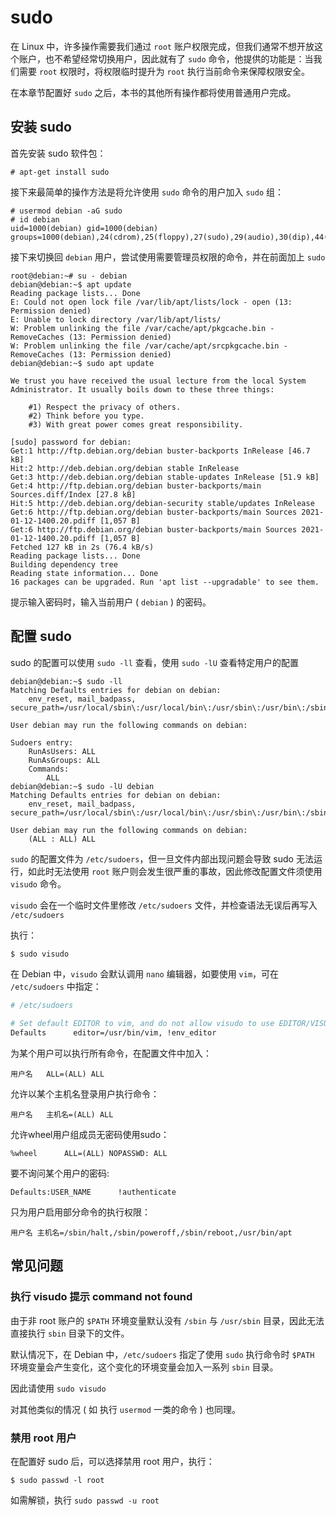 # sudo

在 Linux 中，许多操作需要我们通过 `root` 账户权限完成，但我们通常不想开放这个账户，也不希望经常切换用户，因此就有了 `sudo` 命令，他提供的功能是：当我们需要 `root` 权限时，将权限临时提升为 `root` 执行当前命令来保障权限安全。

在本章节配置好 `sudo` 之后，本书的其他所有操作都将使用普通用户完成。

## 安装 sudo

首先安装 sudo 软件包：

```console
# apt-get install sudo
```

接下来最简单的操作方法是将允许使用 `sudo` 命令的用户加入 `sudo` 组：

```console
# usermod debian -aG sudo
# id debian
uid=1000(debian) gid=1000(debian) groups=1000(debian),24(cdrom),25(floppy),27(sudo),29(audio),30(dip),44(video),46(plugdev),109(netdev)
```

接下来切换回 `debian` 用户，尝试使用需要管理员权限的命令，并在前面加上 `sudo`

```console
root@debian:~# su - debian
debian@debian:~$ apt update
Reading package lists... Done
E: Could not open lock file /var/lib/apt/lists/lock - open (13: Permission denied)
E: Unable to lock directory /var/lib/apt/lists/
W: Problem unlinking the file /var/cache/apt/pkgcache.bin - RemoveCaches (13: Permission denied)
W: Problem unlinking the file /var/cache/apt/srcpkgcache.bin - RemoveCaches (13: Permission denied)
debian@debian:~$ sudo apt update

We trust you have received the usual lecture from the local System
Administrator. It usually boils down to these three things:

    #1) Respect the privacy of others.
    #2) Think before you type.
    #3) With great power comes great responsibility.

[sudo] password for debian:
Get:1 http://ftp.debian.org/debian buster-backports InRelease [46.7 kB]
Hit:2 http://deb.debian.org/debian stable InRelease
Get:3 http://deb.debian.org/debian stable-updates InRelease [51.9 kB]
Get:4 http://ftp.debian.org/debian buster-backports/main Sources.diff/Index [27.8 kB]
Hit:5 http://deb.debian.org/debian-security stable/updates InRelease
Get:6 http://ftp.debian.org/debian buster-backports/main Sources 2021-01-12-1400.20.pdiff [1,057 B]
Get:6 http://ftp.debian.org/debian buster-backports/main Sources 2021-01-12-1400.20.pdiff [1,057 B]
Fetched 127 kB in 2s (76.4 kB/s)
Reading package lists... Done
Building dependency tree
Reading state information... Done
16 packages can be upgraded. Run 'apt list --upgradable' to see them.
```

提示输入密码时，输入当前用户 ( `debian` ) 的密码。

## 配置 sudo

sudo 的配置可以使用 `sudo -ll` 查看，使用 `sudo -lU` 查看特定用户的配置

```console
debian@debian:~$ sudo -ll
Matching Defaults entries for debian on debian:
    env_reset, mail_badpass, secure_path=/usr/local/sbin\:/usr/local/bin\:/usr/sbin\:/usr/bin\:/sbin\:/bin

User debian may run the following commands on debian:

Sudoers entry:
    RunAsUsers: ALL
    RunAsGroups: ALL
    Commands:
        ALL
debian@debian:~$ sudo -lU debian
Matching Defaults entries for debian on debian:
    env_reset, mail_badpass, secure_path=/usr/local/sbin\:/usr/local/bin\:/usr/sbin\:/usr/bin\:/sbin\:/bin

User debian may run the following commands on debian:
    (ALL : ALL) ALL
```

`sudo` 的配置文件为 `/etc/sudoers`，但一旦文件内部出现问题会导致 sudo 无法运行，如此时无法使用 `root` 账户则会发生很严重的事故，因此修改配置文件须使用 `visudo` 命令。

`visudo` 会在一个临时文件里修改 `/etc/sudoers` 文件，并检查语法无误后再写入 `/etc/sudoers`

执行：

```sh
$ sudo visudo
```

在 Debian 中，`visudo` 会默认调用 `nano` 编辑器，如要使用 `vim`，可在 `/etc/sudoers` 中指定：

```sh
# /etc/sudoers

# Set default EDITOR to vim, and do not allow visudo to use EDITOR/VISUAL.
Defaults      editor=/usr/bin/vim, !env_editor
```

为某个用户可以执行所有命令，在配置文件中加入：

`用户名   ALL=(ALL) ALL`

允许以某个主机名登录用户执行命令：

`用户名   主机名=(ALL) ALL`

允许wheel用户组成员无密码使用sudo：

`%wheel      ALL=(ALL) NOPASSWD: ALL`

要不询问某个用户的密码:

`Defaults:USER_NAME      !authenticate`

只为用户启用部分命令的执行权限：

`用户名 主机名=/sbin/halt,/sbin/poweroff,/sbin/reboot,/usr/bin/apt`

## 常见问题

### 执行 visudo 提示 command not found

由于非 root 账户的 `$PATH` 环境变量默认没有 `/sbin` 与 `/usr/sbin` 目录，因此无法直接执行 `sbin` 目录下的文件。

默认情况下，在 Debian 中，`/etc/sudoers` 指定了使用 `sudo` 执行命令时 `$PATH` 环境变量会产生变化，这个变化的环境变量会加入一系列 `sbin` 目录。

因此请使用 `sudo visudo`

对其他类似的情况 ( 如 执行 `usermod` 一类的命令 ) 也同理。

### 禁用 root 用户

在配置好 sudo 后，可以选择禁用 root 用户，执行：

```console
$ sudo passwd -l root
```

如需解锁，执行 `sudo passwd -u root`

